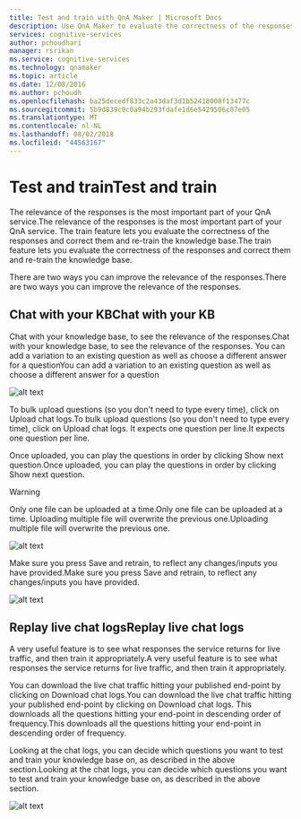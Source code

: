 ```yaml
---
title: Test and train with QnA Maker | Microsoft Docs
description: Use QnA Maker to evaluate the correctness of the responses and correct them and re-train the knowledge base.
services: cognitive-services
author: pchoudhari
manager: rsrikan
ms.service: cognitive-services
ms.technology: qnamaker
ms.topic: article
ms.date: 12/08/2016
ms.author: pchoudh
ms.openlocfilehash: ba25decedf833c2a43daf3d1b52418008f13477c
ms.sourcegitcommit: 5b9d839c0c0a94b293fdafe1d6e5429506c07e05
ms.translationtype: MT
ms.contentlocale: nl-NL
ms.lasthandoff: 08/02/2018
ms.locfileid: "44563167"
---
```

# <a name="test-and-train"></a><span data-ttu-id="7e358-103">Test and train</span><span class="sxs-lookup"><span data-stu-id="7e358-103">Test and train</span></span>
<span data-ttu-id="7e358-104">The relevance of the responses is the most important part of your QnA service.</span><span class="sxs-lookup"><span data-stu-id="7e358-104">The relevance of the responses is the most important part of your QnA service.</span></span> <span data-ttu-id="7e358-105">The train feature lets you evaluate the correctness of the responses and correct them and re-train the knowledge base.</span><span class="sxs-lookup"><span data-stu-id="7e358-105">The train feature lets you evaluate the correctness of the responses and correct them and re-train the knowledge base.</span></span>

<span data-ttu-id="7e358-106">There are two ways you can improve the relevance of the responses.</span><span class="sxs-lookup"><span data-stu-id="7e358-106">There are two ways you can improve the relevance of the responses.</span></span>

## <a name="chat-with-your-kb"></a><span data-ttu-id="7e358-107">Chat with your KB</span><span class="sxs-lookup"><span data-stu-id="7e358-107">Chat with your KB</span></span>
<span data-ttu-id="7e358-108">Chat with your knowledge base, to see the relevance of the responses.</span><span class="sxs-lookup"><span data-stu-id="7e358-108">Chat with your knowledge base, to see the relevance of the responses.</span></span> <span data-ttu-id="7e358-109">You can add a variation to an existing question as well as choose a different answer for a question</span><span class="sxs-lookup"><span data-stu-id="7e358-109">You can add a variation to an existing question as well as choose a different answer for a question</span></span>

![alt text](https://docstestmedia1.blob.core.windows.net/azure-media/articles/cognitive-services/QnAMaker/Images/kbTest.png)

<span data-ttu-id="7e358-111">To bulk upload questions (so you don't need to type every time), click on Upload chat logs.</span><span class="sxs-lookup"><span data-stu-id="7e358-111">To bulk upload questions (so you don't need to type every time), click on Upload chat logs.</span></span> <span data-ttu-id="7e358-112">It expects one question per line.</span><span class="sxs-lookup"><span data-stu-id="7e358-112">It expects one question per line.</span></span>

<span data-ttu-id="7e358-113">Once uploaded, you can play the questions in order by clicking Show next question.</span><span class="sxs-lookup"><span data-stu-id="7e358-113">Once uploaded, you can play the questions in order by clicking Show next question.</span></span>

>[!WARNING]
><span data-ttu-id="7e358-114">Only one file can be uploaded at a time.</span><span class="sxs-lookup"><span data-stu-id="7e358-114">Only one file can be uploaded at a time.</span></span> <span data-ttu-id="7e358-115">Uploading multiple file will overwrite the previous one.</span><span class="sxs-lookup"><span data-stu-id="7e358-115">Uploading multiple file will overwrite the previous one.</span></span>

![alt text](https://docstestmedia1.blob.core.windows.net/azure-media/articles/cognitive-services/QnAMaker/Images/uploadChatLogs.png)

<span data-ttu-id="7e358-117">Make sure you press Save and retrain, to reflect any changes/inputs you have provided.</span><span class="sxs-lookup"><span data-stu-id="7e358-117">Make sure you press Save and retrain, to reflect any changes/inputs you have provided.</span></span>

![alt text](https://docstestmedia1.blob.core.windows.net/azure-media/articles/cognitive-services/QnAMaker/Images/kbSaveRetrain.png)

## <a name="replay-live-chat-logs"></a><span data-ttu-id="7e358-119">Replay live chat logs</span><span class="sxs-lookup"><span data-stu-id="7e358-119">Replay live chat logs</span></span>
<span data-ttu-id="7e358-120">A very useful feature is to see what responses the service returns for live traffic, and then train it appropriately.</span><span class="sxs-lookup"><span data-stu-id="7e358-120">A very useful feature is to see what responses the service returns for live traffic, and then train it appropriately.</span></span>

<span data-ttu-id="7e358-121">You can download the live chat traffic hitting your published end-point by clicking on Download chat logs.</span><span class="sxs-lookup"><span data-stu-id="7e358-121">You can download the live chat traffic hitting your published end-point by clicking on Download chat logs.</span></span> <span data-ttu-id="7e358-122">This downloads all the questions hitting your end-point in descending order of frequency.</span><span class="sxs-lookup"><span data-stu-id="7e358-122">This downloads all the questions hitting your end-point in descending order of frequency.</span></span>

<span data-ttu-id="7e358-123">Looking at the chat logs, you can decide which questions you want to test and train your knowledge base on, as described in the above section.</span><span class="sxs-lookup"><span data-stu-id="7e358-123">Looking at the chat logs, you can decide which questions you want to test and train your knowledge base on, as described in the above section.</span></span>

![alt text](https://docstestmedia1.blob.core.windows.net/azure-media/articles/cognitive-services/QnAMaker/Images/downloadChatLogs.png)




